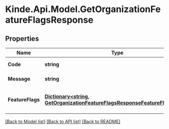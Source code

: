 # Kinde.Api.Model.GetOrganizationFeatureFlagsResponse

## Properties

Name | Type | Description | Notes
------------ | ------------- | ------------- | -------------
**Code** | **string** | Response code. | [optional] 
**Message** | **string** | Response message. | [optional] 
**FeatureFlags** | [**Dictionary&lt;string, GetOrganizationFeatureFlagsResponseFeatureFlagsValue&gt;**](GetOrganizationFeatureFlagsResponseFeatureFlagsValue.md) | The environment&#39;s feature flag settings. | [optional] 

[[Back to Model list]](../README.md#documentation-for-models) [[Back to API list]](../README.md#documentation-for-api-endpoints) [[Back to README]](../README.md)

